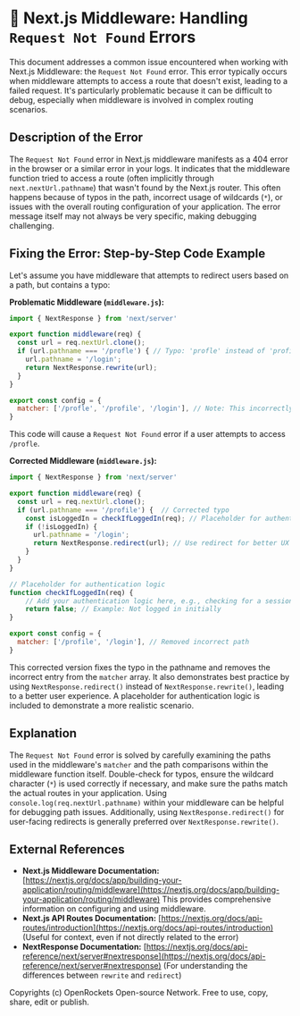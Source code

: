 # 🐞 Next.js Middleware: Handling `Request Not Found` Errors


This document addresses a common issue encountered when working with Next.js Middleware: the `Request Not Found` error. This error typically occurs when middleware attempts to access a route that doesn't exist, leading to a failed request.  It's particularly problematic because it can be difficult to debug, especially when middleware is involved in complex routing scenarios.

## Description of the Error

The `Request Not Found` error in Next.js middleware manifests as a 404 error in the browser or a similar error in your logs. It indicates that the middleware function tried to access a route (often implicitly through `next.nextUrl.pathname`) that wasn't found by the Next.js router.  This often happens because of typos in the path, incorrect usage of wildcards (`*`), or issues with the overall routing configuration of your application.  The error message itself may not always be very specific, making debugging challenging.

## Fixing the Error: Step-by-Step Code Example

Let's assume you have middleware that attempts to redirect users based on a path, but contains a typo:

**Problematic Middleware (`middleware.js`):**

```javascript
import { NextResponse } from 'next/server'

export function middleware(req) {
  const url = req.nextUrl.clone();
  if (url.pathname === '/profle') { // Typo: 'profle' instead of 'profile'
    url.pathname = '/login';
    return NextResponse.rewrite(url);
  }
}

export const config = {
  matcher: ['/profle', '/profile', '/login'], // Note: This incorrectly includes 'profle'
}
```

This code will cause a `Request Not Found` error if a user attempts to access `/profle`.

**Corrected Middleware (`middleware.js`):**

```javascript
import { NextResponse } from 'next/server'

export function middleware(req) {
  const url = req.nextUrl.clone();
  if (url.pathname === '/profile') {  // Corrected typo
    const isLoggedIn = checkIfLoggedIn(req); // Placeholder for authentication check
    if (!isLoggedIn) {
      url.pathname = '/login';
      return NextResponse.redirect(url); // Use redirect for better UX
    }
  }
}

// Placeholder for authentication logic
function checkIfLoggedIn(req) {
    // Add your authentication logic here, e.g., checking for a session cookie.
    return false; // Example: Not logged in initially
}

export const config = {
  matcher: ['/profile', '/login'], // Removed incorrect path
}
```

This corrected version fixes the typo in the pathname and removes the incorrect entry from the `matcher` array.  It also demonstrates best practice by using `NextResponse.redirect()` instead of `NextResponse.rewrite()`, leading to a better user experience.  A placeholder for authentication logic is included to demonstrate a more realistic scenario.


## Explanation

The `Request Not Found` error is solved by carefully examining the paths used in the middleware's `matcher` and the path comparisons within the middleware function itself.  Double-check for typos, ensure the wildcard character (`*`) is used correctly if necessary, and make sure the paths match the actual routes in your application.  Using `console.log(req.nextUrl.pathname)` within your middleware can be helpful for debugging path issues. Additionally, using  `NextResponse.redirect()` for user-facing redirects is generally preferred over `NextResponse.rewrite()`.

## External References

* **Next.js Middleware Documentation:** [https://nextjs.org/docs/app/building-your-application/routing/middleware](https://nextjs.org/docs/app/building-your-application/routing/middleware)  This provides comprehensive information on configuring and using middleware.
* **Next.js API Routes Documentation:** [https://nextjs.org/docs/api-routes/introduction](https://nextjs.org/docs/api-routes/introduction) (Useful for context, even if not directly related to the error)
* **NextResponse Documentation:** [https://nextjs.org/docs/api-reference/next/server#nextresponse](https://nextjs.org/docs/api-reference/next/server#nextresponse) (For understanding the differences between `rewrite` and `redirect`)

Copyrights (c) OpenRockets Open-source Network. Free to use, copy, share, edit or publish.

